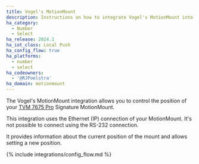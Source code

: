 ```yaml
---
title: Vogel's MotionMount
description: Instructions on how to integrate Vogel's MotionMount into Home Assistant.
ha_category:
  - Number
  - Select
ha_release: 2024.1
ha_iot_class: Local Push
ha_config_flow: true
ha_platforms:
  - number
  - select
ha_codeowners:
  - '@RJPoelstra'
ha_domain: motionmount
---
```


The Vogel's MotionMount integration allows you to control the position of your [TVM 7675 Pro](https://www.vogels.com/p/tvm-7675-pro-motorized-tv-wall-mount-black) Signature MotionMount.

This integration uses the Ethernet (IP) connection of your MotionMount. It's not possible to connect using the RS-232 connection.

It provides information about the current position of the mount and allows setting a new position.

{% include integrations/config_flow.md %}
